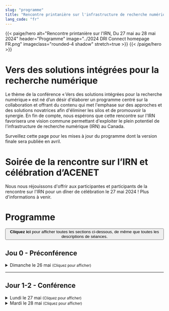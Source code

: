 ```yaml
---
slug: "programme"
title: "Rencontre printanière sur l'infrastructure de recherche numérique"
lang_code: "fr"
---
```


{{< paige/hero
    alt="Rencontre printanière sur l'IRN, Du 27 mai au 28 mai 2024"
    header="Programme"
    image="../2024 DRI Connect homepage FR.png"
    imageclass="rounded-4 shadow"
    stretch=true >}}
{{< /paige/hero >}}

# Vers des solutions intégrées pour la recherche numérique

Le thème de la conférence « Vers des solutions intégrées pour la recherche numérique » est né d’un désir d'élaborer un programme centré sur la collaboration et offrant du contenu qui met l'emphase sur des approches et des solutions novatrices afin d'éliminer les silos et de promouvoir la synergie.  En fin de compte, nous espérons que cette rencontre sur l'IRN favorisera une vision commune permettant d'exploiter le plein potentiel de l'infrastructure de recherche numérique (IRN) au Canada.

Surveillez cette page pour les mises à jour du programme dont la version finale sera publiée en avril.

# Soirée de la rencontre sur l’IRN et célébration d’ACENET

Nous nous réjouissons d'offrir aux participantes et participants de la rencontre sur l'IRN pour un dîner de célébration le 27 mai 2024 ! Plus d'informations à venir.

# Programme

<button class="btn text-primary" onclick="expandAll(this)">
  <strong>Cliquez ici</strong> pour afficher toutes les sections ci-dessous, de même que toutes les descriptions de séances.
</button>

## Jou 0 - Préconférence

<details>
  <summary class="h3">Dimanche le 26 mai <small class="text-muted">(Cliquez pour afficher)</small></summary>
  <div class="container">
    <div class="row mt-2">
      <div class="col-2 bg-primary text-white">Heure</div>
      <div class="col-2 bg-primary text-white">Emplacement</div>
      <div class="col bg-primary text-white">Description</div>
    </div>
    <div class="row my-3">
      <div class="col-2 text-center text-nowrap">
        18:00
        <span class="d-inline d-lg-none"><br />↓<br /></span>
        <span class="d-none d-lg-inline"> - </span>
        21:30
      </div>
      <div class="col-2 text-center">à venir</div>
      <div class="col">
        <details>
          <summary class="h4">Rassemblement informel</summary>
          <ul>
            <li>Tout le monde est bienvenu</li>
            <li>Les participants sont responsables de leur nourriture et de leur boisson</li>
          </ul>
        </details>
      </div>
    </div>
  </div>
</details>

<hr />

## Jour 1-2 - Conférence

<details>
  <summary class="h3">
    Lundi le 27 mai <small class="text-muted">(Cliquez pour afficher)</small>
  </summary>
  <div class="container">
    <div class="row mt-2">
      <div class="col-2 bg-primary text-white">Heure</div>
      <div class="col-2 bg-primary text-white">Salle</div>
      <div class="col bg-primary text-white">Description (<a onclick="expand(this)">Cliquez pour tout afficher</a>)</div>
    </div>
    <div class="row my-3">
      <div class="col-2 text-center text-nowrap">8:00<br/>(60 min)</div>
      <div class="col-2 text-center">à venir</div>
      <div class="col text-center">
        <h5>Inscription et déjeuner</h5>
      </div>
    </div>
    <div class="row my-3">
      <div class="col-2 text-center text-nowrap">9:00<br />(30 min)</div>
      <div class="col-2 text-center">à venir</div>
      <div class="col">
        <details>
          <summary class="h4">Mot de Bienvenue et discours</summary>
          George Ross (PDG, Alliance de recherche numérique du Canada)
        </details>
      </div>
    </div>
    <div class="row my-3">
      <div class="col-2 text-center text-nowrap">9:30<br />(60 min)</div>
      <div class="col-2 text-center">à venir</div>
      <div class="col">
        <details>
          <summary class="h4">Séance</summary>
          Détails à venir
        </details>
      </div>
    </div>
    <div class="row my-3">
      <div class="col-2 text-center text-nowrap">10:30<br />(30 min)</div>
      <div class="col-2 text-center"></div>
      <div class="col text-center">
        <h5>Pause</h5>
      </div>
    </div>
    <div class="row my-3">
      <div class="col-2 text-center text-nowrap">11:00<br />(90 min)</div>
      <div class="col-2 text-center">à venir</div>
      <div class="col">
        <details>
          <summary class="h4">Séance</summary>
          Détails à venir
        </details>
      </div>
    </div>
    <div class="row my-3">
      <div class="col-2 text-center text-nowrap">12:30<br />(60 min)</div>
      <div class="col-2 text-center"></div>
      <div class="col text-center">
        <h5>Diner</h5>
      </div>
    </div>
    <div class="row my-3">
      <div class="col-2 text-center text-nowrap">13:30<br />(30 min)</div>
      <div class="col-2 text-center">à venir</div>
      <div class="col">
        <h4>Discours</h4>
      </div>
    </div>
    <div class="row my-3">
      <div class="col-2 text-center text-nowrap">14:00<br />(60 min)</div>
      <div class="col-2 text-center">à venir</div>
      <div class="col">
        <details>
          <summary class="h4">3 séances en parallèle</summary>
          Détails à venir
        </details>
      </div>
    </div>
    <div class="row my-3">
      <div class="col-2 text-center text-nowrap">15:00<br />(30 min)</div>
      <div class="col-2 text-center"></div>
      <div class="col text-center">
        <h5>Pause</h5>
      </div>
    </div>
    <div class="row my-3">
      <div class="col-2 text-center text-nowrap">15:30<br />(60 min)</div>
      <div class="col-2 text-center">à venir</div>
      <div class="col">
        <details>
          <summary class="h4">3 séances en parallèle</summary>
          Détails à venir
        </details>
      </div>
    </div>
    <div class="row my-3">
      <div class="col-2 text-center text-nowrap">16:30<br />(60 min)</div>
      <div class="col-2 text-center">à venir</div>
      <div class="col">
        <details>
          <summary class="h4">Séance</summary>
          Détails à venir
        </details>
      </div>
    </div>
    <div class="row my-3">
      <div class="col-2 text-center text-nowrap">17:30<br />(30 min)</div>
      <div class="col-2 text-center"></div>
      <div class="col text-center">
        <h5>rien n'est programmé</h5>
      </div>
    </div>
    <div class="row my-3">
      <div class="col-2 text-center text-nowrap">
        18:00
        <span class="d-inline d-lg-none"><br />↓<br /></span>
        <span class="d-none d-lg-inline"> - </span>
        21:30
      </div>
      <div class="col-2 text-center">à venir</div>
      <div class="col">
        <details>
          <summary class="h4">Soirée de la rencontre sur l'IRN et célébration des 20 ans d'ACENET</summary>
          <ul>
            <li>Tout le monde est bienvenu, l'inscription est nécessaire</li>
            <li>Repas fourni</li>
          </ul>
        </details>
      </div>
    </div>
  </div>
</details>

<details>
  <summary class="h3">
    Mardi le 28 mai <small class="text-muted">(Cliquez pour afficher)</small>
  </summary>
  <div class="container">
    <div class="row mt-2">
      <div class="col-2 bg-primary text-white">Heure</div>
      <div class="col-2 bg-primary text-white">Salle</div>
      <div class="col bg-primary text-white">Description (<a onclick="expand(this)">Cliquez pour tout afficher</a>)</div>
    </div>
    <div class="row my-3">
      <div class="col-2 text-center text-nowrap">8:00<br />(60 min)</div>
      <div class="col-2 text-center">à venir</div>
      <div class="col text-center">
        <h5>Déjeuner</h5>
      </div>
    </div>
    <div class="row my-3">
      <div class="col-2 text-center text-nowrap">9:00<br />(90 min)</div>
      <div class="col-2 text-center">à venir</div>
      <div class="col">
        <details>
          <summary class="h4">Séance</summary>
          Détails à venir
        </details>
      </div>
    </div>
    <div class="row my-3">
      <div class="col-2 text-center text-nowrap">10:30<br />(30 min)</div>
      <div class="col-2 text-center"></div>
      <div class="col text-center">
        <h5>Pause</h5>
      </div>
    </div>
    <div class="row my-3">
      <div class="col-2 text-center text-nowrap">11:00<br />(90 min)</div>
      <div class="col-2 text-center">à venir</div>
      <div class="col">
        <details>
          <summary class="h4">Séance</summary>
          Détails à venir
        </details>
      </div>
    </div>
    <div class="row my-3">
      <div class="col-2 text-center text-nowrap">12:30<br />(60 min)</div>
      <div class="col-2 text-center"></div>
      <div class="col text-center">
        <h5>Diner</h5>
      </div>
    </div>
    <div class="row my-3">
      <div class="col-2 text-center text-nowrap">13:30<br />(30 min)</div>
      <div class="col-2 text-center">à venir</div>
      <div class="col">
        <h4>Discours</h4>
      </div>
    </div>
    <div class="row my-3">
      <div class="col-2 text-center text-nowrap">14:00<br />(60 min)</div>
      <div class="col-2 text-center">à venir</div>
      <div class="col">
        <details>
          <summary class="h4">3 séances en parallèle</summary>
          Détails à venir
        </details>
      </div>
    </div>
    <div class="row my-3">
      <div class="col-2 text-center text-nowrap">15:00<br />(30 min)</div>
      <div class="col-2 text-center"></div>
      <div class="col text-center">
        <h5>Pause</h5>
      </div>
    </div>
    <div class="row my-3">
      <div class="col-2 text-center text-nowrap">15:30<br />(60 min)</div>
      <div class="col-2 text-center">à venir</div>
      <div class="col">
        <details>
          <summary class="h4">Séance</summary>
          Détails à venir
        </details>
      </div>
    </div>
    <div class="row my-3">
      <div class="col-2 text-center text-nowrap">16:30<br />(30 min)</div>
      <div class="col-2 text-center">à venir</div>
      <div class="col">
        <details>
          <summary class="h4">Discours de fermeture</summary>
          Mark Leggott (Alliance de recherche numérique du Canada)
        </details>
      </div>
    </div>
    <div class="row my-3">
      <div class="col-2 text-center text-nowrap">17:00</div>
      <div class="col-2 text-center"></div>
      <div class="col text-center">
        <h5>Fin de la conférence</h5>
      </div>
    </div>
  </div>
</details>

<script>
  function expandAll(text_button) {
    let all_details = document.getElementsByTagName("details");
    for (let details of all_details) {
      details.setAttribute("open", "")
    }
    text_button.onclick = function() { collapseAll(text_button); }
  }
  function collapseAll(text_button) {
    let all_details = document.getElementsByTagName("details");
    for (let details of all_details) {
      details.removeAttribute("open")
    }
    text_button.onclick = function() { expandAll(text_button); }
  }
  function expand(header) {
    let all_details = header.parentNode.parentNode.parentNode.getElementsByTagName("details")
    for (let details of all_details) {
      details.setAttribute("open", "")
    }
    header.text = "Cliquez ici pour tout fermer"
    header.onclick = function() { collapse(header); }
  }
  function collapse(header) {
    let all_details = header.parentNode.parentNode.parentNode.getElementsByTagName("details")
    for (let details of all_details) {
      details.removeAttribute("open")
    }
    header.text = "Cliquez ici pour tout afficher"
    header.onclick = function() { expand(header); }
  }
</script>